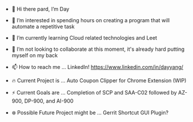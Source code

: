 - 👋 Hi there pard, I’m Day
- 👀 I’m interested in spending hours on creating a program that will automate a repetitive task
- 🌱 I’m currently learning Cloud related technologies and Leet
- 💞️ I’m not looking to collaborate at this moment, it's already hard putting myself on my back
- 📫 How to reach me ... LinkedIn! https://www.linkedin.com/in/dayyang/

- 🔥 Current Project is ... Auto Coupon Clipper for Chrome Extension (WIP)

- ⚡ Current Goals are ... Completion of SCP and SAA-C02 followed by AZ-900, DP-900, and AI-900

- ❄️ Possible Future Project might be ... Gerrit Shortcut GUI Plugin?

<!---
Veiam/Veiam is a ✨ special ✨ repository because its `README.md` (this file) appears on your GitHub profile.
You can click the Preview link to take a look at your changes.
--->
